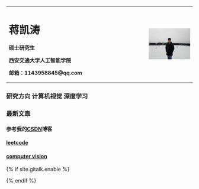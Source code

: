 <table border="0">
  <tr>
    <td width="75%">
      <h1>蒋凯涛</h1>
      <p><b>硕士研究生</b></p>
      <p><b>西安交通大学人工智能学院</b></p>
      <p><b>邮箱：1143958845@qq.com</b></p>
    </td>
    <td width="25%">
      <img src="/imgs/github2.jpg" width="100%">
    </td>
  </tr>
</table>

### 研究方向 计算机视觉 深度学习

### 最新文章
#### 参考我的[CSDN](https://mp.csdn.net/console/column/allColumnList)博客
#### [leetcode](blogs/leetcode/test.md)
#### [computer vision](blogs/cv/test.md)



{% if site.gitalk.enable %}
<!-- Link Gitalk 的支持文件  -->
<link rel="stylesheet" href="https://unpkg.com/gitalk/dist/gitalk.css">
<script src="https://unpkg.com/gitalk@latest/dist/gitalk.min.js"></script>

<div id="gitalk-container"></div>
    <script type="text/javascript">
    var gitalk = new Gitalk({

    // gitalk的主要参数
        clientID: `09065629f43c46c75b5a`,
        clientSecret: `91bdc8f3039435ac0d672a4369135008500e54e5`,
        repo: `https://github.com/JiangAndy/JiangAndy.github.io`,
        owner: 'JiangAndy',
        admin: ['JiangAndy'],
        id: '页面的唯一标识，gitalk会根据这个标识自动创建的issue的标签',
    
    });
    gitalk.render('gitalk-container');
</script>
{% endif %}

